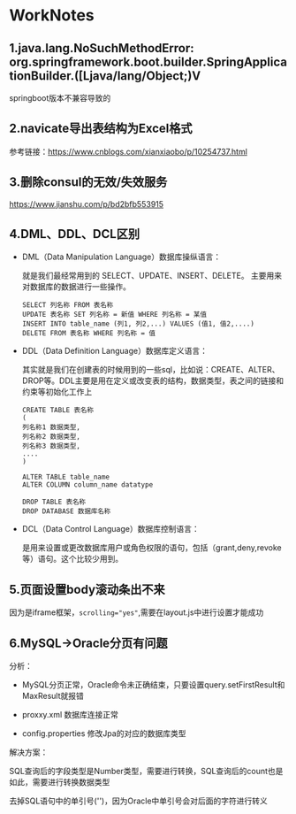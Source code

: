 # WorkNotes
## 1.java.lang.NoSuchMethodError: org.springframework.boot.builder.SpringApplicationBuilder.<init>([Ljava/lang/Object;)V

springboot版本不兼容导致的

## 2.navicate导出表结构为Excel格式

参考链接：https://www.cnblogs.com/xianxiaobo/p/10254737.html

## 3.删除consul的无效/失效服务

https://www.jianshu.com/p/bd2bfb553915

## 4.DML、DDL、DCL区别

- DML（Data Manipulation Language）数据库操纵语言：

  就是我们最经常用到的 SELECT、UPDATE、INSERT、DELETE。 主要用来对数据库的数据进行一些操作。

  ```mysql
  SELECT 列名称 FROM 表名称
  UPDATE 表名称 SET 列名称 = 新值 WHERE 列名称 = 某值
  INSERT INTO table_name (列1, 列2,...) VALUES (值1, 值2,....)
  DELETE FROM 表名称 WHERE 列名称 = 值
  ```

  

- DDL（Data Definition Language）数据库定义语言：

  其实就是我们在创建表的时候用到的一些sql，比如说：CREATE、ALTER、DROP等。DDL主要是用在定义或改变表的结构，数据类型，表之间的链接和约束等初始化工作上

  ```mysql
  CREATE TABLE 表名称
  (
  列名称1 数据类型,
  列名称2 数据类型,
  列名称3 数据类型,
  ....
  )
  
  ALTER TABLE table_name
  ALTER COLUMN column_name datatype
  
  DROP TABLE 表名称
  DROP DATABASE 数据库名称
  ```

  

- DCL（Data Control Language）数据库控制语言：

  是用来设置或更改数据库用户或角色权限的语句，包括（grant,deny,revoke等）语句。这个比较少用到。

## 5.页面设置body滚动条出不来

因为是iframe框架，`scrolling="yes"`,需要在layout.js中进行设置才能成功

## 6.MySQL->Oracle分页有问题

分析：

+ MySQL分页正常，Oracle命令未正确结束，只要设置query.setFirstResult和MaxResult就报错

+ proxxy.xml 数据库连接正常
+ config.properties 修改Jpa的对应的数据库类型

解决方案：

SQL查询后的字段类型是Number类型，需要进行转换，SQL查询后的count也是如此，需要进行转换数据类型

去掉SQL语句中的单引号('')，因为Oracle中单引号会对后面的字符进行转义